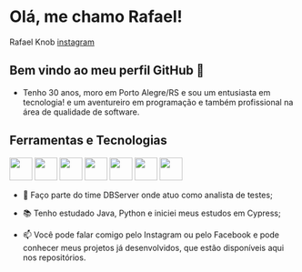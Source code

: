 # Olá, me chamo Rafael! 

Rafael Knob 
[instagram](https://www.instagram.com/rafaelknob/)  

## Bem vindo ao meu perfil GitHub 👋

- Tenho 30 anos, moro em Porto Alegre/RS e sou um entusiasta em tecnologia! e um aventureiro em programação e também profissional na área de qualidade de software.

## Ferramentas e Tecnologias

<img src="https://cdn.jsdelivr.net/gh/devicons/devicon@latest/icons/java/java-original.svg" width="40" height="40"/> <img src="https://cdn.jsdelivr.net/gh/devicons/devicon@latest/icons/selenium/selenium-original.svg" width="40" height="40"/> <img src="https://cdn.jsdelivr.net/gh/devicons/devicon@latest/icons/git/git-original.svg" width="40" height="40"/> <img src="https://cdn.jsdelivr.net/gh/devicons/devicon@latest/icons/github/github-original.svg" width="40" height="40"/> <img src="https://cdn.jsdelivr.net/gh/devicons/devicon@latest/icons/mysql/mysql-original.svg" width="40" height="40"/> <img src="https://cdn.jsdelivr.net/gh/devicons/devicon@latest/icons/html5/html5-original.svg" width="40" height="40"/> <img src="https://cdn.jsdelivr.net/gh/devicons/devicon@latest/icons/css3/css3-original.svg" width="40" height="40"/>


- 🤿 Faço parte do time DBServer onde atuo como analista de testes;


- 📚 Tenho estudado Java, Python e iniciei meus estudos em Cypress;


- 📫 Você pode falar comigo pelo Instagram ou pelo Facebook e pode conhecer meus projetos já desenvolvidos, que estão disponíveis aqui nos repositórios.

<!--
**RafaelKnob/RafaelKnob** is a ✨ _special_ ✨ repository because its `README.md` (this file) appears on your GitHub profile.

Here are some ideas to get you started:

- 🔭 I’m currently working on ...
- 🌱 I’m currently learning ...
- 👯 I’m looking to collaborate on ...
- 🤔 I’m looking for help with ...
- 💬 Ask me about ...
- 📫 How to reach me: ...
- 😄 Pronouns: ...
- ⚡ Fun fact: ...
-->
